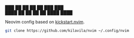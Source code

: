 <p>
	 ███    ██ ██    ██ ██ ███    ███<br>
	 ████   ██ ██    ██ ██ ████  ████<br
	 ██ ██  ██ ██    ██ ██ ██ ████ ██<br
	 ██  ██ ██  ██  ██  ██ ██  ██  ██<br
	 ██   ████   ████   ██ ██ .config
</p>

Neovim config based on <a href="https://github.com/nvim-lua/kickstart.nvim">kickstart.nvim</a>.

```bash
git clone https://github.com/kilavila/nvim ~/.config/nvim
```
